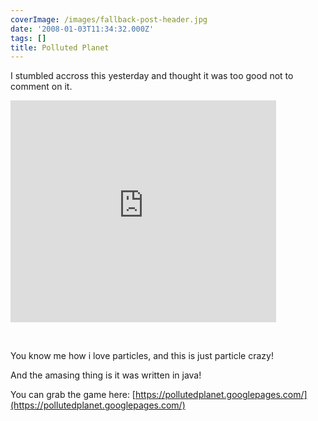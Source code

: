 ```yaml
---
coverImage: /images/fallback-post-header.jpg
date: '2008-01-03T11:34:32.000Z'
tags: []
title: Polluted Planet
---
```


I stumbled accross this yesterday and thought it was too good not to comment on it.

<!-- more -->

<embed src="https://www.youtube.com/v/f75qk4XbiuA&rel=1" type="application/x-shockwave-flash" wmode="transparent" width="425" height="355"></embed>

&nbsp;

You know me how i love particles, and this is just particle crazy!

And the amasing thing is it was written in java!

You can grab the game here: [https://pollutedplanet.googlepages.com/](https://pollutedplanet.googlepages.com/)
